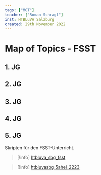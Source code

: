 ```yaml
---
tags: ["MOT"]
teacher: ["Roman Schragl"]
inst: HTBLuVA Salzburg
created: 29th November 2022
---
```


# Map of Topics - FSST

## 1. JG

## 2. JG

## 3. JG

## 4. JG

## 5. JG

Skripten für den FSST-Unterricht.

>[!info] [htbluva_sbg_fsst](https://gitlab.com/fosy/htbluva_sbg_fsst)

>[!info] [htbluvasbg_5ahel_2223](https://gitlab.com/htbluva-salzburg-5ahel/htbluvasbg_5ahel_2223)